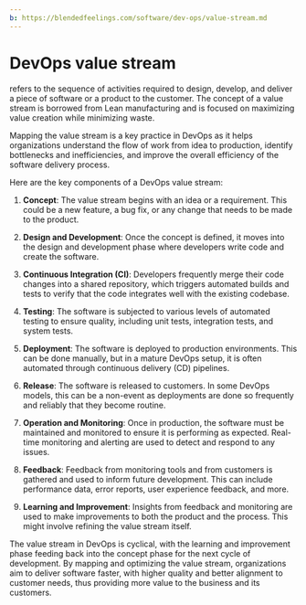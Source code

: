 ```yaml
---
b: https://blendedfeelings.com/software/dev-ops/value-stream.md
---
```


# DevOps value stream
refers to the sequence of activities required to design, develop, and deliver a piece of software or a product to the customer. The concept of a value stream is borrowed from Lean manufacturing and is focused on maximizing value creation while minimizing waste.

Mapping the value stream is a key practice in DevOps as it helps organizations understand the flow of work from idea to production, identify bottlenecks and inefficiencies, and improve the overall efficiency of the software delivery process.

Here are the key components of a DevOps value stream:

1. **Concept**: The value stream begins with an idea or a requirement. This could be a new feature, a bug fix, or any change that needs to be made to the product.

2. **Design and Development**: Once the concept is defined, it moves into the design and development phase where developers write code and create the software.

3. **Continuous Integration (CI)**: Developers frequently merge their code changes into a shared repository, which triggers automated builds and tests to verify that the code integrates well with the existing codebase.

4. **Testing**: The software is subjected to various levels of automated testing to ensure quality, including unit tests, integration tests, and system tests.

5. **Deployment**: The software is deployed to production environments. This can be done manually, but in a mature DevOps setup, it is often automated through continuous delivery (CD) pipelines.

6. **Release**: The software is released to customers. In some DevOps models, this can be a non-event as deployments are done so frequently and reliably that they become routine.

7. **Operation and Monitoring**: Once in production, the software must be maintained and monitored to ensure it is performing as expected. Real-time monitoring and alerting are used to detect and respond to any issues.

8. **Feedback**: Feedback from monitoring tools and from customers is gathered and used to inform future development. This can include performance data, error reports, user experience feedback, and more.

9. **Learning and Improvement**: Insights from feedback and monitoring are used to make improvements to both the product and the process. This might involve refining the value stream itself.

The value stream in DevOps is cyclical, with the learning and improvement phase feeding back into the concept phase for the next cycle of development. By mapping and optimizing the value stream, organizations aim to deliver software faster, with higher quality and better alignment to customer needs, thus providing more value to the business and its customers.